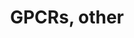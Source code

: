 ---
annotations:
- id: PW:0000125
  parent: signaling pathway
  type: Pathway Ontology
  value: G protein mediated signaling pathway
authors:
- MaintBot
- Mkutmon
- Eweitz
description: This pathway was created using the GPCRDB (Horn et al., 1998), http://www.gpcr.org/7tm/
  (originally at http://www.cmbi.kun.nl/7tm/). The groupings are based on the GPCR
  phylogenetic tree available from the GPCRDB and the training sets used by Karchin
  et al. (Bioinformatics, 2002, pg. 147-159). The labels indicate children and grandchildren
  of the various classes of GPCRs as described by these references.
last-edited: 2021-05-21
organisms:
- Bos taurus
redirect_from:
- /index.php/Pathway:WP990
- /instance/WP990
revision: null
schema-jsonld:
- '@context': https://schema.org/
  '@id': https://wikipathways.github.io/pathways/WP990.html
  '@type': Dataset
  creator:
    '@type': Organization
    name: WikiPathways
  description: This pathway was created using the GPCRDB (Horn et al., 1998), http://www.gpcr.org/7tm/
    (originally at http://www.cmbi.kun.nl/7tm/). The groupings are based on the GPCR
    phylogenetic tree available from the GPCRDB and the training sets used by Karchin
    et al. (Bioinformatics, 2002, pg. 147-159). The labels indicate children and grandchildren
    of the various classes of GPCRs as described by these references.
  keywords:
  - 5HTR1F
  - ACKR1
  - ADORA2A
  - ADORA3
  - ADRA1D
  - ADRB2
  - ALG6
  - CCKBR
  - CCR2
  - CCR5
  - CELSR1
  - CELSR2
  - CELSR3
  - CHRM2
  - CHRM3
  - CNR1
  - CXCR2
  - CXCR3
  - DRD3
  - DRD4
  - EDNRA
  - EMR2
  - EMR3
  - F2R
  - FP
  - FSHR
  - GHRHR
  - GNRHR
  - GPR116
  - GPR132
  - GPR133
  - GPR135
  - GPR143
  - GPR162
  - GPR17
  - GPR176
  - GPR18
  - GPR183
  - GPR55
  - GPR56
  - GPR61
  - GPR62
  - GPR77
  - GPR83
  - GPR84
  - GPR88
  - GPR98
  - GRM1
  - GRM8
  - GRPR
  - HRH4
  - HSA1
  - HSA10
  - HSA12
  - HSA8
  - HTR2A
  - HTR7
  - LGR6
  - LPHN2
  - LPHN3
  - LTB4R2
  - MCHR2
  - NTSR1
  - O60411
  - OR10A1
  - OR10A2
  - OR10A5
  - OR1E1
  - OR1E3P
  - OR1F1
  - OR1G1
  - OR1J5
  - OR1N1
  - OR1R1P
  - OR2A20P
  - OR2A4
  - OR2A5
  - OR2A9P
  - OR2B6
  - OR2F1
  - OR2H1
  - OR2M4
  - OR3A1
  - OR3A3
  - OR3A4
  - OR5-85
  - OR51A1P
  - OR5D3
  - OR5D3P
  - OR5E1P
  - OR6C2
  - OR7E18P
  - OR7E19P
  - OR7E24
  - OR7E35P
  - OR8G1
  - OR8G2
  - P2RY11
  - P2RY13
  - P47886
  - P47889
  - P47892
  - PROKR2
  - Q9BYT4
  - Q9H2C7
  - Q9UDD7
  - Q9UDD8
  - Q9UEB1
  - RXFP1
  - RXFP3
  - S1PR1
  - SMO
  - SSTR2
  - TAAR2
  - TAAR3
  - TAAR5
  - UTS2R
  - VN1R1
  license: CC0
  name: GPCRs, other
seo: CreativeWork
title: GPCRs, other
wpid: WP990
---